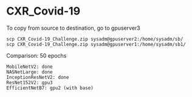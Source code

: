 # CXR_Covid-19

To copy from source to destination, go to gpuserver3
```
scp CXR_Covid-19_Challenge.zip sysadm@gpuserver2:/home/sysadm/sb/
scp CXR_Covid-19_Challenge.zip sysadm@gpuserver1:/home/sysadm/sb1/
```

Comparison: 50 epochs

```
MobileNetV2: done
NASNetLarge: done
InceptionResNetV2: done
ResNet152V2: gpu3
EfficientNetB7: gpu2 (with base)
```
